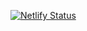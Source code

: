 [![Netlify Status](https://api.netlify.com/api/v1/badges/3a2a6d5d-fb54-4c4a-aa77-57efdace9c28/deploy-status)](https://app.netlify.com/sites/polina-tribal/deploys)